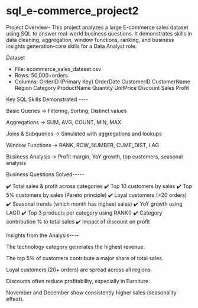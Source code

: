 # sql_e-commerce_project2
Project Overview-
         This project analyzes a large E-commerce sales dataset using SQL to answer real-world business questions.
         It demonstrates skills in data cleaning, aggregation, window functions, ranking, and business insights generation-core skills for a Data Analyst role.

Dataset
- File: ecommerce_sales_dataset.csv
- Rows: 50,000+orders
- Columns:
        OrderID (Primary Key)
        OrderDate
        CustomerID
        CustomerName
        Region
        Category
        ProductName
        Quantity
        UnitPrice
        Discount
        Sales
        Profit

Key SQL Skills Demonstrated ----

  Basic Queries → Filtering, Sorting, Distinct values

  Aggregations → SUM, AVG, COUNT, MIN, MAX

  Joins & Subqueries → Simulated with aggregations and lookups

  Window Functions → RANK, ROW_NUMBER, CUME_DIST, LAG

  Business Analysis → Profit margin, YoY growth, top customers, seasonal analysis

 
  Business Questions Solved-----

✔️ Total sales & profit across categories
✔️ Top 10 customers by sales
✔️ Top 5% customers by sales (Pareto principle)
✔️ Loyal customers (>20 orders)
✔️ Seasonal trends (which month has highest sales)
✔️ YoY growth using LAG()
✔️ Top 3 products per category using RANK()
✔️ Category contribution % to total sales
✔️ Impact of discount on profit


   Insights from the Analysis----

The technology category generates the highest revenue.

The top 5% of customers contribute a major share of total sales.

Loyal customers (20+ orders) are spread across all regions.

Discounts often reduce profitability, especially in Furniture.

November and December show consistently higher sales (seasonality effect).






  
